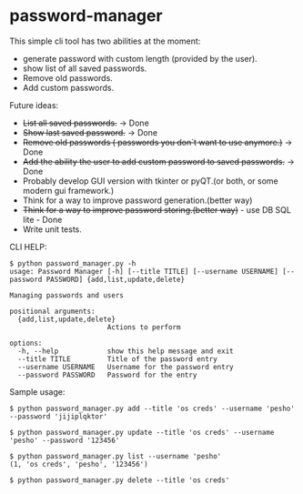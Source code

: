 # password-manager

This simple cli tool has two abilities at the moment:
- generate password with custom length (provided by the user).
- show list of all saved passwords.
- Remove old passwords.
- Add custom passwords.

Future ideas:
- ~~List all saved passwords.~~ -> Done
- ~~Show last saved password.~~ -> Done
- ~~Remove old passwords ( passwords you don`t want to use anymore.)~~ -> Done
- ~~Add the ability the user to add custom password to saved passwords.~~ -> Done
- Probably develop GUI version with tkinter or pyQT.(or both, or some modern gui framework.)
- Think for a way to improve password generation.(better way)
- ~~Think for a way to improve password storing.(better way)~~ - use DB SQL lite - Done
- Write unit tests.

CLI HELP:
```
$ python password_manager.py -h
usage: Password Manager [-h] [--title TITLE] [--username USERNAME] [--password PASSWORD] {add,list,update,delete}

Managing passwords and users

positional arguments:
  {add,list,update,delete}
                        Actions to perform

options:
  -h, --help            show this help message and exit
  --title TITLE         Title of the password entry
  --username USERNAME   Username for the password entry
  --password PASSWORD   Password for the entry
```

Sample usage:
```
$ python password_manager.py add --title 'os creds' --username 'pesho' --password 'jijiplqktor'
```

```
$ python password_manager.py update --title 'os creds' --username 'pesho' --password '123456'
```

```
$ python password_manager.py list --username 'pesho'
(1, 'os creds', 'pesho', '123456')
```

```
$ python password_manager.py delete --title 'os creds'
```


